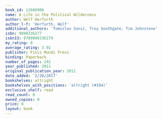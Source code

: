 ```yaml
---
book_id: 12666906
name: A Life in the Political Wilderness
author: Welf Herfurth
author_l-f: 'Herfurth, Welf'
additional_authors: 'Tomislav Sunić, Troy Southgate, Tim Johnstone'
isbn: 9898336277
isbn13: 9789898336279
my_rating: 0
average_rating: 3.91
publisher: Finis Mundi Press
binding: Paperback
number_of_pages: 242
year_published: 2011
original_publication_year: 2011
date_added: '2/28/2017'
bookshelves: altright
bookshelves_with_positions: 'altright (#194)'
exclusive_shelf: read
read_count: 0
owned_copies: 0
price: 0
layout: book
---
```

